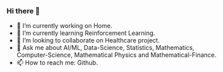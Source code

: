 ### Hi there 👋

<!--
**mohannn-sys/mohannn-sys** is a ✨ _special_ ✨ repository because its `README.md` (this file) appears on your GitHub profile.-->


- 🔭 I’m currently working on Home.
- 🌱 I’m currently learning Reinforcement Learning.
- 👯 I’m looking to collaborate on Healthcare project.
- 💬 Ask me about AI/ML, Data-Science, Statistics, Mathematics, Computer-Science, Mathematical Physics and Mathematical-Finance.
- 📫 How to reach me: Github.



